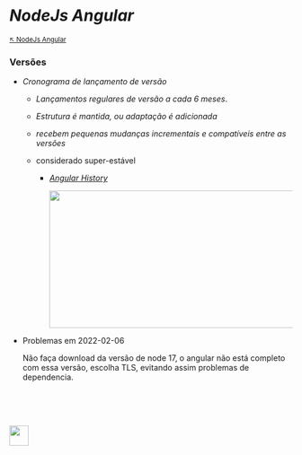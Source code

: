 # *NodeJs Angular*

<sub>[:arrow_upper_left: NodeJs Angular](readme.md) <sub>

### Versões

- *Cronograma de lançamento de versão*
    - *Lançamentos regulares de versão a cada 6 meses*.
    - *Estrutura é mantida, ou adaptação é adicionada*
    - *recebem pequenas mudanças incrementais e compatíveis entre as versões*
    - considerado super-estável

        - [*Angular History*](https://www.ngdevelop.tech/angular/history/)

            <image src="img/angular-release-versions.png" width="523px" height="245px" />

- Problemas em 2022-02-06
    
    Não faça download da versão de node 17, o angular não está completo com essa versão, escolha TLS, evitando assim problemas de dependencia.

<br/>&nbsp;&nbsp;&nbsp;&nbsp;&nbsp;&nbsp;&nbsp;&nbsp;&nbsp;&nbsp;&nbsp;

<sub></sub>
---
<image src="img/icon.svg" width="34px" height="36px"/>